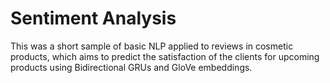 # Sentiment Analysis

This was a short sample of basic NLP applied to reviews in cosmetic products, which aims to predict the satisfaction of the clients for upcoming products using Bidirectional GRUs and GloVe embeddings.
